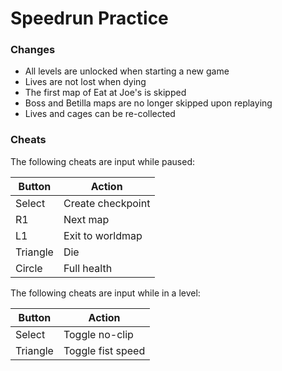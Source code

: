 # Speedrun Practice

### Changes
- All levels are unlocked when starting a new game
- Lives are not lost when dying
- The first map of Eat at Joe's is skipped
- Boss and Betilla maps are no longer skipped upon replaying
- Lives and cages can be re-collected

### Cheats 
The following cheats are input while paused:

| **Button** | **Action**        |
|------------|-------------------|
| Select     | Create checkpoint |
| R1         | Next map          |
| L1         | Exit to worldmap  |
| Triangle   | Die               |
| Circle     | Full health       |

The following cheats are input while in a level:

| **Button** | **Action**        |
|------------|-------------------|
| Select     | Toggle no-clip    |
| Triangle   | Toggle fist speed |
